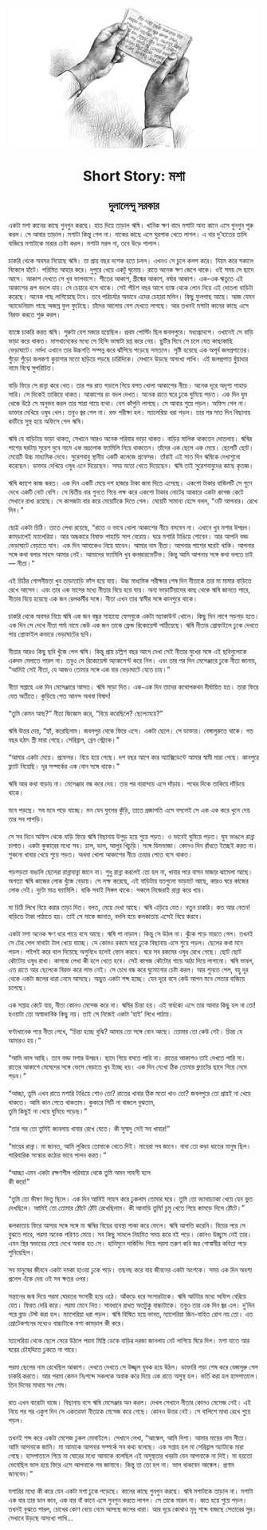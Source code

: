 <div align=center> <img src="../../metadata/images/rabibasariya/Short-Story:-মশা.jpg" align="center" ></div>
<h1 align=center>Short Story: মশা</h1>
<h2 align=center>দুলালেন্দু সরকার</h2>
একটা মশা কানের কাছে গুনগুন করছে। হাত দিয়ে তাড়াল ঋষি। খানিক ক্ষণ বাদে মশাটা অন্য কানে এসে গুনগুন শুরু করল। সে আবার তাড়াল। মশাটা কিন্তু গেল না। নাকের কাছে এসে ঘুরপাক খেতে লাগল। এ বার দু’হাতের তালি বাজিয়ে মশাটাকে মারার চেষ্টা করল। মশাটা মরল না, তবে উড়ে পালাল।<br> <br>চাকরি থেকে অবসর নিয়েছে ঋষি। তা প্রায় বছর দশেক হতে চলল। এখনও সে চুলে কলপ করে। নিয়ম করে সকালে বিকেলে হাঁটে। পরিমিত আহার করে। দুপুরে খেয়ে একটু ঘুমোয়। রাতে অনেক ক্ষণ জেগে থাকে। ওই সময় সে ছাদে আসে। আকাশ দেখতে সে খুব ভালবাসে। শীতের আকাশ, গ্রীষ্মের আকাশ, বর্ষার আকাশ। এক-এক ঋতুতে এই আকাশের রূপ বদলে যায়। সে চেয়ারে বসে থাকে। সেই পঁচিশ বছর আগে ব্যাঙ্ক থেকে লোন নিয়ে এই দোতলা বাড়িটা করেছে। অনেক গাছ লাগিয়েছে টবে। তবে পরিচর্যার অভাবে এদের চেহারা মলিন। কিছু ফুলগাছ আছে। আজ যেমন অ্যাডেনিয়াম গাছে অজস্র ফুল ফুটেছে। চাঁদের আলোয় বেশ দেখতে লাগছে। আর তখনই মশাটা কানের কাছে এসে বিরক্ত করতে শুরু করল।<br> <br>ব্যাঙ্কে চাকরি করত ঋষি। শুরুটা বেশ মজার হয়েছিল। প্রথম পোস্টিং ছিল জবলপুরে। মধ্যপ্রদেশে। ওখানেই সে বাড়ি ভাড়া করে থাকত। মাসখানেকের মধ্যে সে হিন্দি ভাষাটা রপ্ত করে নেয়। ছুটির দিনে সে চলে যেত কাছাকাছি ভেড়াঘাটে। নর্মদা এখানে তার উচ্চগতি সম্পন্ন করে ঝাঁপিয়ে পড়েছে সমতলে। সৃষ্টি হয়েছে এক অপূর্ব জলপ্রপাতের। গুঁড়ো গুঁড়ো জলকণা কুয়াশার মতো ছড়িয়ে পড়ছে চারিদিকে। সেখানে উড়ছে অসংখ্য পাখি। এই জলপ্রপাত ধুঁয়াধার নামে বিশ্বে সুপরিচিত।<br> <br>বাড়ি ফিরে সে রান্না করে খেত। তার পর রাত গড়ালে গিয়ে বসত খোলা আকাশের নীচে। অনেক দূরে অদৃশ্য পাহাড় সারি। সে দিকেই তাকিয়ে থাকত। আকাশের রং বদল দেখত। অনেক রাতে ঘরে ঢুকে ঘুমিয়ে পড়ত। এক দিন ঘুম থেকে উঠে সে অনুভব করল তার সারা গায়ে ব্যথা। বেশ কাঁপুনি লাগছে। সে আবার শুয়ে পড়ল। অফিস গেল না। ডাক্তার দেখিয়ে ওষুধ খেল। তবুও জ্বর গেল না। রক্ত পরীক্ষা হল। ম্যালেরিয়া ধরা পড়ল। তার পর সাত দিন বিছানায় কাটিয়ে সুস্থ হয়ে অফিসে গেল ঋষি।<br> <br>ঋষি যে বাড়িটায় ভাড়া থাকত, সেখানে আরও অনেক পরিবার ভাড়া থাকত। বাড়ির মালিক থাকতেন দোতলায়। ঋষির পাশের ঘরটায় সুরেশ দুবে নামে এক ভদ্রলোক ফ্যামিলি নিয়ে থাকতেন। তাঁদের এক ছেলে এক মেয়ে। ছেলেটি ছোট। মেয়েটি উচ্চ মাধ্যমিক দেবে। সুরেশবাবু স্থানীয় একটি কলেজে প্রফেসর। তাঁরাই এই সাত দিন ঋষিকে দেখাশুনো করেছেন। ডাক্তার দেখিয়ে ওষুধ এনে দিয়েছেন। সময় মতো খেতে দিয়েছেন। ঋষি তাই সুরেশবাবুদের কাছে কৃতজ্ঞ।<br> <br>ঋষি ক্যাশে কাজ করত। এক দিন একটি মেয়ে দশ হাজার টাকা জমা দিতে এসেছে। একশো টাকার বান্ডিলটি সে গুনে দেখে একটি নোট বেশি। সে দ্বিতীয় বার গুনতে গিয়ে লক্ষ করে একশো টাকার নোটের আকারে একটা কাগজ কেটে সেখানে রাখা রয়েছে। সে কাগজটা বার করে মেয়েটিকে দিতে গেল। মেয়েটি সামান্য হেসে বলল, “ওটি আপনার। রেখে দিন।”<br> <br>ছোট্ট একটা চিঠি। তাতে লেখা রয়েছে, “রাতে ও ভাবে খোলা আকাশের নীচে বসবেন না। এখানে খুব মশার উপদ্রব। কামড়ালেই ম্যালেরিয়া। আর অন্ধকারে বিষাক্ত পাহাড়ি সাপ বেরোয়। ঘরে মশারি টাঙিয়ে শোবেন। আর আপনি বড্ড ভেড়াঘাটে বেড়াতে যান। এক দিন আমাকেও নিয়ে যাবেন। আমার নাম নীতা। আপনার পাশের ঘরেই থাকি। আপনার সঙ্গে কথা বলার সাহস আমার নেই। আমাদের ফ্যামিলি খুব কনজ়ারভেটিভ। কিন্তু আমি আপনার সঙ্গে কথা বলতে চাই— নীতা।”<br> <br>এই চিঠির গোপনীয়তা খুব তাড়াতাড়ি ফাঁস হয়ে যায়। উচ্চ মাধ্যমিক পরীক্ষার শেষ দিন নীতাকে তার মা মামার বাড়িতে রেখে আসেন। এবং তার এক মাসের মধ্যে নীতার বিয়ে হয়ে যায়। অন্য ভাড়াটিয়াদের কাছ থেকে ঋষি জানতে পারে, নীতার বিয়ে হয়েছে এক জন রেলকর্মীর সঙ্গে। নীতা এখন তার স্বামীর সঙ্গে কানপুরে থাকে।<br> <br>চাকরি থেকে অবসর নিয়ে ঋষি এক জন বন্ধুর সাহায্যে ফেসবুকে একটা অ্যাকাউন্ট খোলে। কিছু দিন লাগে সড়গড় হতে। এক দিন সে দেখে নীতা শর্মা নামে কেউ এক জন তাকে ফ্রেন্ড রিকোয়েস্ট পাঠিয়েছে। ঋষি নীতার প্রোফাইলে ঢুকে দেখতে পায় প্রোফাইল কভারে ভেড়াঘাটের ছবি।<br> <br>নীতার আরও কিছু ছবি খুঁজে পেল ঋষি। কিন্তু প্রায় চল্লিশ বছর আগে দেখা সেই নীতার মুখের সঙ্গে এই ছবিগুলোকে একদম মেলাতে পারল না। তবুও সে রিকোয়েস্ট অ্যাকসেপ্ট করে নিল। এবং তার পর দিন মেসেঞ্জারে ঢুকে নীতা জানায়, “আমিই সেই নীতা, যে আজও তোমার সঙ্গে এক বার ভেড়াঘাটে যেতে চায়।”<br> <br>নীতা সপ্তাহে এক দিন মেসেঞ্জারে আসত। ঋষি সাড়া দিত। এক-এক দিন তাদের কথোপকথন দীর্ঘায়িত হত। তারা ফিরে যেত অতীতে। কুড়িয়ে পেত আনন্দ অথবা বিষাদ!<br> <br>“তুমি কেমন আছ?” নীতা জিজ্ঞেস করে, “বিয়ে করেছিলে? ছেলেমেয়ে?”<br> <br>ঋষি উত্তর দেয়, “হ্যাঁ, করেছিলাম। জবলপুর থেকে ফিরে এসে। একটা ছেলে। সে ডাক্তার। বেঙ্গালুরুতে থাকে। গত বছর হঠাৎ স্ত্রী মারা গেছে। সেরিব্রাল, ব্রেন স্ট্রোকে।”<br> <br>“আমার একটা মেয়ে। প্রফেসর। বিয়ে হয়ে গেছে। দশ বছর আগে কার অ্যাক্সিডেন্টে আমার স্বামী মারা গেছে। কানপুরে ফ্ল্যাট নিয়েছি। দূর সম্পর্কের এক বোন সঙ্গে থাকে।”<br> <br>ঋষি আর কথা বাড়ায় না। মেসেঞ্জার বন্ধ করে দেয়। তার পর বারান্দায় এসে দাঁড়ায়। পথের দিকে তাকিয়ে দাঁড়িয়ে থাকে।<br> <br>মনে পড়ছে। সব মনে পড়ে যাচ্ছে। মন যেন ফুলের কুঁড়ি, তাতে প্রজাপতি এসে বসলেই সে এক এক করে খুলে দেয় তার সব পাপড়ি।<br> <br>সে সব দিনে অফিস থেকে বাড়ি ফিরে ঋষি বিছানায় উপুড় হয়ে শুয়ে পড়ত। ও ভাবেই ঘুমিয়ে পড়ত। ঘুম ভাঙলে রান্না চাপাত। একটা কুকারের মধ্যে সব। চাল, ডাল, আলুর খিচুড়ি। সঙ্গে ডিমভাজা। কোনও দিন রাঁধতে ইচ্ছেই করত না। শুকনো খাবার খেয়ে শুয়ে পড়ত। অথবা খোলা আকাশের নীচে চেয়ার পেতে বসে থাকত।<br> <br>গড়পড়তা বাঙালি ছেলেরা রান্নাবান্না জানে না। শুধু রান্না করলেই তো হল না, খাবার পরে বাসন মাজার ঝামেলা আছে। অগত্যা ঋষি কাজের লোক খুঁজে বেড়ায়। সে লক্ষ করেছে, এই বাড়িটায় যতগুলো ভাড়াটে আছে, কারও ঘরে কাজের লোক নেই। দুটো মাত্র ফ্যামিলি। বাকি সবাই সিঙ্গল থাকে। সকলে নিজেরাই রান্না করে খায়।<br> <br>মা চিঠি লিখে বিয়ে করার তাড়া দিত। বলত, মেয়ে দেখা আছে। ঋষি এড়িয়ে যেত। নতুন চাকরি। কত আর বেতন! বাড়িতে টাকা পাঠাতে হয়। তাই সে মাকে জানাত, বদলি হয়ে কলকাতায় এসেই বিয়ে করবে।<br> <br>একটা মশা অনেক ক্ষণ ধরে পায়ে বসে আছে। ঋষি পা নাড়াল। কিন্তু সে উঠল না। ঝুঁকে পড়ে মারতে গেল। তখনই সে টের পেল মাথাটা টাল খেয়ে যাচ্ছে। সে কোনও রকমে ঘরে ঢুকে বিছানায় এসে শুয়ে পড়ল। ছেলের কথা মনে পড়ল। পইপই করে বলে দিয়েছে অসুবিধে হলেই ফোন করবে। ঘরে সব রকমের ওষুধ রেখে গেছে। ছোট ছোট কৌটোয় ওষুধ রাখা। কাগজে লেখা কী হলে খেতে হবে। সেই কাগজ কৌটোর গায়ে আঠা দিয়ে লাগানো। ঋষি ভাবল, এত রাতে আর ছেলেকে বিরক্ত করে লাভ নেই। সে চোখ বন্ধ করে ঘুমোনোর চেষ্টা করল। আর শুনতে পেল, বহু দূর থেকে একটা জলের ধারা নেমে আসছে। অদ্ভুত একটা শব্দ হচ্ছে। যেন দূরে বসে কেউ আপন মনে সেতার বাজিয়ে চলেছে।<br> <br>এক সপ্তাহ কেটে যায়, নীতা কোনও মেসেজ করে না। ঋষির চিন্তা হয়। এই বার্ধক্যে এসে তার আবার কিছু হল না তো! হওয়াটা তো অস্বাভাবিক কিছু নয়। তাই সে নিজেই একটা ‘হাই’ লিখে পাঠায়।<br> <br>ঘণ্টাখানেক পরে নীতা লেখে, “চিন্তা হচ্ছে বুঝি? আমার তো সঙ্গে বোন আছে। তোমার তো কেউ নেই। চিন্তা যে আমারও হয়।”<br> <br>“আমি ভাল আছি। তবে বড্ড মশার উপদ্রব। ছাদে গিয়ে বসতে পারি না। রাতের আকাশও তাই দেখতে পারি না। রাতের আকাশে মেঘেদের সঙ্গে ভেসে বেড়াতে খুব ইচ্ছে হয়। এক দিন দেখো ঠিক তোমার ফ্ল্যাটের ছাদে গিয়ে নেমে পড়ব।”<br> <br>“আচ্ছা, তুমি এখন রাতে মশারি টাঙিয়ে শোও তো? রাতের খাবার ঠিক মতো খাও তো? জবলপুরে তো প্রায়ই না খেয়ে থাকতে। আমি কান পেতে থাকতাম। কুকারে সিটি না বাজলে বুঝতাম,<br>
তুমি কিছুই না খেয়ে ঘুমিয়ে পড়েছ।”<br> <br>“তার পর তো তুমিই জানলায় খাবার রেখে যেতে। কী সুস্বাদু সেই সব খাবার!”<br> <br>“মায়ের রান্না। মা জানত, আমি লুকিয়ে তোমাকে খেতে দিই। মায়েরা সব জানে। বাবা তো কড়া ধাতের মানুষ ছিল। পারিবারিক সংস্কার কঠোর ভাবে পালন করত।”<br> <br>“আচ্ছা এমন একটা রক্ষণশীল পরিবারে থেকে তুমি অমন সাহসী হলে<br>
কী করে!”<br> <br>“তুমি তো ভীষণ ভিতু ছিলে। এক দিন আমিই সাহস করে ঢুকলাম তোমার ঘরে। তুমি তো ভ্যাবাচ্যাকা খেয়ে যেন ভুত দেখছিলে। আমিই তো তোমার ঠোঁটে ঠোঁট রেখেছিলাম। কী আনাড়ি তুমি! চুমু খেতে গিয়ে কামড়ে দিলে ঠোঁটে।”<br> <br>কলকাতায় ফিরে আসার সঙ্গে সঙ্গে মা ঋষির বিয়ের ব্যবস্থা পাকা করে ফেলে। ঋষি আপত্তি করেনি। বিয়ের পরে সে বুঝতে পারে, পরমা অনেক পরিণত মেয়ে। সব কিছু সামলে নিয়মিত সময় করে বই পড়ে। কোনও উচ্ছ্বাস নেই তার। এমন স্থির স্বভাবের মেয়ে দেখে অবাক হত সে। হানিমুনে দার্জিলিং গিয়ে পরমা তরুণ কবি জয় গোস্বামীর কবিতা পড়ে শুনিয়েছিল।<br> <br>সব মানুষের জীবনে একটা দমকা হাওয়া ঢুকে পড়ে। তছনছ করে যায় জীবনের একটা অংশকে। সময় এক দিন অবশ্য প্রলেপ এঁকে দেয় ওই সব ক্ষতর ওপর।<br> <br>সন্তানের জন্ম দিয়ে পরমা ঘোরতর সংসারী হয়ে ওঠে। আঁকড়ে ধরে সংসারটাকে। ঋষি আটটার মধ্যে অফিস বেরিয়ে যেত। ফিরত দেরি করে। পরমা মেনে নিত। সাবধানে রাখত অতটুকু বাচ্চাটাকে। তবুও তার এক দিন জ্বর এল। দু’দিন পরে ব্লাড টেস্ট করা হল। ম্যালেরিয়া ধরা পড়ল। ঋষি বিস্মিত হয়ে ভাবত, ম্যালেরিয়া জিন-বাহিত রোগ নয় তো। এত প্রোটেকশনের মধ্যেও বাচ্চাটাকে মশা কামড়াল কী করে।<br> <br>ম্যালেরিয়া থেকে ছেলে সেরে উঠলে পরমা মিস্ত্রি ডেকে বাড়ির দরজা জানলায় নেট লাগিয়ে ঘিরে দিল। মশা যাতে আর ঘরের চৌহদ্দিতে ঢুকতে না পারে।<br> <br>পরমা ছেলের নাম রেখেছিল আকাশ। দেখতে দেখতে সে উজ্জ্বল যুবক হয়ে উঠল। ডাক্তারি পড়া শেষ করে বেঙ্গালুরু গেল চাকরি করতে। আর পরমা কেমন নিঃশব্দে সকলকে অবাক করে দিয়ে এক রাতে অসুস্থ হল। ভর্তি করা হল হাসপাতালে। তিন দিনের মাথায় সব শেষ।<br> <br>রাত এখন বারোটা বাজে। বিছানায় বসে ঋষি মেসেঞ্জার অন করল। দেখল সেখানে নীতার কোনও মেসেজ নেই। এই নিয়ে পর পর একুশ দিন সে একতরফা নীতাকে মেসেজ করে গেছে। কোনও উত্তর নেই। সে বালিশে মাথা রেখে শুয়ে পড়ল।<br> <br>তখনই শব্দ করে একটা মেসেজ  ঢুকল মোবাইলে। সেখানে লেখা, “আঙ্কেল, আমি দিশা। আমার মায়ের নাম নীতা। আমি আপনাকে জানি। মা আমাকে আপনার সম্পর্কে সব কথা বলেছে। এক সপ্তাহ হল মা সেরিব্রাল অ্যাটাকে মারা গেছে। হাসপাতালে গিয়ে মা ঘোরের মধ্যে আমাকে বলেছিল এই অসুস্থতার খবরটা যেন আপনাকে না দিই। মা হয়তো ভেবেছিল ভাল হয়ে ফিরে এসে আপনাকে সব জানাবে। কিন্তু তা তো হল না। ভাল থাকবেন আঙ্কেল। প্রণাম জানবেন।”<br> <br>মশারির মধ্যে কী করে যেন একটা মশা ঢুকে পড়েছে। কানের কাছে গুনগুন করছে। ঋষি মশাটাকে তাড়াল না। মশাটা এক বার তার ডান কান, এক বার বাঁ কানে এসে গুনগুন করতে লাগল। সে তাকে মারল না। কাত হয়ে শুয়ে পড়ল। তখনই  বুঝতে পারল, চোখের কোণ বেয়ে নেমে আসছে জলের ধারা। আর দূরে কোথাও মৃদু শব্দে বাজছে সেতারের সুর। সেখানে উড়ছে অসংখ্য পাখি...